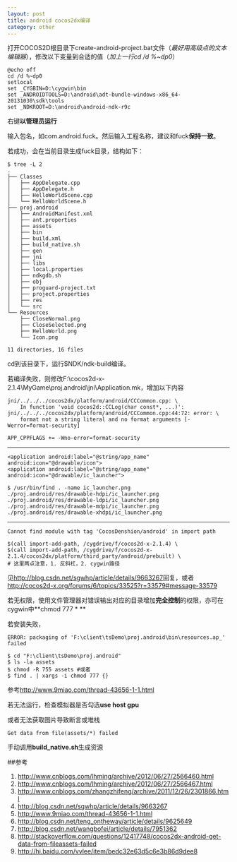 ```yaml
---
layout: post
title: android cocos2dx编译
category: other
---
```


打开COCOS2D根目录下create-android-project.bat文件（*最好用高级点的文本编辑器*），修改以下变量到合适的值（*加上一行cd /d %~dp0*）

	@echo off
	cd /d %~dp0
	setlocal
	set _CYGBIN=D:\cygwin\bin
	set _ANDROIDTOOLS=D:\android\adt-bundle-windows-x86_64-20131030\sdk\tools
	set _NDKROOT=D:\android\android-ndk-r9c
	
右键**以管理员运行**

输入包名，如com.android.fuck。然后输入工程名称，建议和fuck**保持一致**。

若成功，会在当前目录生成fuck目录，结构如下：

	$ tree -L 2
	.
	├── Classes
	│   ├── AppDelegate.cpp
	│   ├── AppDelegate.h
	│   ├── HelloWorldScene.cpp
	│   └── HelloWorldScene.h
	├── proj.android
	│   ├── AndroidManifest.xml
	│   ├── ant.properties
	│   ├── assets
	│   ├── bin
	│   ├── build.xml
	│   ├── build_native.sh
	│   ├── gen
	│   ├── jni
	│   ├── libs
	│   ├── local.properties
	│   ├── ndkgdb.sh
	│   ├── obj
	│   ├── proguard-project.txt
	│   ├── project.properties
	│   ├── res
	│   └── src
	└── Resources
		├── CloseNormal.png
		├── CloseSelected.png
		├── HelloWorld.png
		└── Icon.png

	11 directories, 16 files

cd到该目录下，运行$NDK/ndk-build编译。

若编译失败，则修改F:\cocos2d-x-2.1.4\MyGame\proj.android\jni\Application.mk，增加以下内容

	jni/../../../cocos2dx/platform/android/CCCommon.cpp: \
		In function 'void cocos2d::CCLog(char const*, ...)':  
	jni/../../../cocos2dx/platform/android/CCCommon.cpp:44:72: error: \
		format not a string literal and no format arguments [-Werror=format-security]  
	
	APP_CPPFLAGS += -Wno-error=format-security
	
---

	<application android:label="@string/app_name" android:icon="@drawable/icon"> 
	<application android:label="@string/app_name" android:icon="@drawable/ic_launcher"> 
	
	$ /usr/bin/find . -name ic_launcher.png
	./proj.android/res/drawable-hdpi/ic_launcher.png
	./proj.android/res/drawable-ldpi/ic_launcher.png
	./proj.android/res/drawable-mdpi/ic_launcher.png
	./proj.android/res/drawable-xhdpi/ic_launcher.png
	
---

	Cannot find module with tag 'CocosDenshion/android' in import path
	
	$(call import-add-path, /cygdrive/f/cocos2d-x-2.1.4) \
	$(call import-add-path, /cygdrive/f/cocos2d-x-2.1.4/cocos2dx/platform/third_party/android/prebuilt) \
	# 这里两点注意，1. 反斜杠，2. cygwin路径


见<http://blog.csdn.net/sgwhp/article/details/9663267>回复，或者<http://cocos2d-x.org/forums/6/topics/33525?r=33579#message-33579>

若无权限，使用文件管理器对错误输出对应的目录增加**完全控制**的权限，亦可在cygwin中**chmod 777 * **

若安装失败，

	ERROR: packaging of 'F:\client\tsDemo\proj.android\bin\resources.ap_' failed
	
	$ cd "F:\client\tsDemo\proj.android"
	$ ls -la assets
	$ chmod -R 755 assets #或者
	$ find . | xargs -i chmod 777 {}
	
参考<http://www.9miao.com/thread-43656-1-1.html>

若无法运行，检查模拟器是否勾选**use host gpu**

或者无法获取图片导致断言或堆栈

	Get data from file(assets/*) failed
	
手动调用**build_native.sh**生成资源

##参考
1. <http://www.cnblogs.com/lhming/archive/2012/06/27/2566460.html>
1. <http://www.cnblogs.com/lhming/archive/2012/06/27/2566467.html>
1. <http://www.cnblogs.com/zhangzhifeng/archive/2011/12/26/2301866.html>
1. <http://blog.csdn.net/sgwhp/article/details/9663267>
1. <http://www.9miao.com/thread-43656-1-1.html>
1. <http://blog.csdn.net/teng_ontheway/article/details/9625649>
1. <http://blog.csdn.net/wangbofei/article/details/7951362>
1. <http://stackoverflow.com/questions/12417748/cocos2dx-android-get-data-from-fileassets-failed>
1. <http://hi.baidu.com/vvlee/item/bedc32e63d5c6e3b86d9dee8>